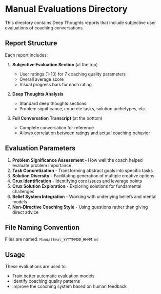 # Manual Evaluations Directory

This directory contains Deep Thoughts reports that include subjective user evaluations of coaching conversations.

## Report Structure

Each report includes:

1. **Subjective Evaluation Section** (at the top)
   - User ratings (1-10) for 7 coaching quality parameters
   - Overall average score
   - Visual progress bars for each rating

2. **Deep Thoughts Analysis**
   - Standard deep thoughts sections
   - Problem significance, concrete tasks, solution archetypes, etc.

3. **Full Conversation Transcript** (at the bottom)
   - Complete conversation for reference
   - Allows correlation between ratings and actual coaching behavior

## Evaluation Parameters

1. **Problem Significance Assessment** - How well the coach helped evaluate problem importance
2. **Task Concretization** - Transforming abstract goals into specific tasks
3. **Solution Diversity** - Facilitating generation of multiple creative options
4. **Crux Identification** - Identifying core issues and leverage points
5. **Crux Solution Exploration** - Exploring solutions for fundamental challenges
6. **Belief System Integration** - Working with underlying beliefs and mental models
7. **Non-Directive Coaching Style** - Using questions rather than giving direct advice

## File Naming Convention

Files are named: `ManualEval_YYYYMMDD_HHMM.md`

## Usage

These evaluations are used to:
- Train better automatic evaluation models
- Identify coaching quality patterns
- Improve the coaching system based on human feedback